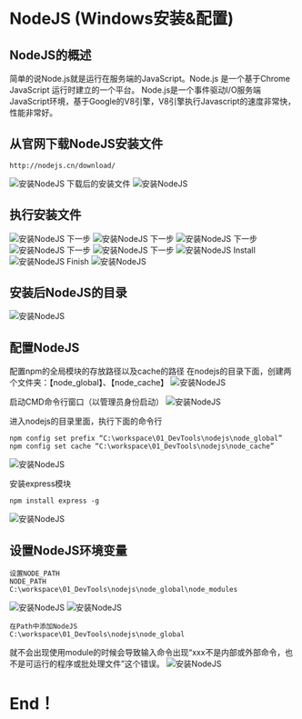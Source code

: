 # NodeJS (Windows安装&配置)

## NodeJS的概述
简单的说Node.js就是运行在服务端的JavaScript。Node.js 是一个基于Chrome JavaScript 运行时建立的一个平台。
Node.js是一个事件驱动I/O服务端JavaScript环境，基于Google的V8引擎，V8引擎执行Javascript的速度非常快，性能非常好。

## 从官网下载NodeJS安装文件
```
http://nodejs.cn/download/
```
![安装NodeJS](./images/image001.png)
下载后的安装文件
![安装NodeJS](./images/image002.png)

## 执行安装文件
![安装NodeJS](./images/image003.png)
下一步
![安装NodeJS](./images/image004.png)
下一步
![安装NodeJS](./images/image005.png)
下一步
![安装NodeJS](./images/image006.png)
下一步
![安装NodeJS](./images/image007.png)
下一步
![安装NodeJS](./images/image008.png)
Install
![安装NodeJS](./images/image009.png)
Finish
![安装NodeJS](./images/image010.png)

## 安装后NodeJS的目录
![安装NodeJS](./images/image011.png)

## 配置NodeJS
配置npm的全局模块的存放路径以及cache的路径
在nodejs的目录下面，创建两个文件夹：【node_global】、【node_cache】
![安装NodeJS](./images/image012.png)

启动CMD命令行窗口（以管理员身份启动）
![安装NodeJS](./images/image013.png)

进入nodejs的目录里面，执行下面的命令行
```
npm config set prefix “C:\workspace\01_DevTools\nodejs\node_global”
npm config set cache “C:\workspace\01_DevTools\nodejs\node_cache”
```
![安装NodeJS](./images/image014.png)

安装express模块
```
npm install express -g
```
![安装NodeJS](./images/image015.png)

## 设置NodeJS环境变量
```
设置NODE_PATH
NODE_PATH
C:\workspace\01_DevTools\nodejs\node_global\node_modules
```
![安装NodeJS](./images/image016.png)
![安装NodeJS](./images/image017.png)
```
在Path中添加NodeJS
C:\workspace\01_DevTools\nodejs\node_global
```
就不会出现使用module的时候会导致输入命令出现“xxx不是内部或外部命令，也不是可运行的程序或批处理文件”这个错误。
![安装NodeJS](./images/image018.png)

# End！